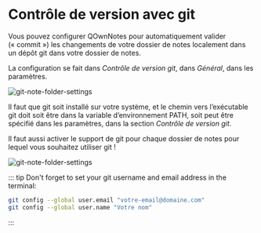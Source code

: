 # Contrôle de version avec git

Vous pouvez configurer QOwnNotes pour automatiquement valider (« commit ») les changements de votre dossier de notes localement dans un dépôt git dans votre dossier de notes.

La configuration se fait dans _Contrôle de version git_, dans _Général_, dans les paramètres.

![git-note-folder-settings](/img/git/settings.png)

Il faut que git soit installé sur votre système, et le chemin vers l’exécutable git doit soit être dans la variable d’environnement PATH, soit peut être spécifié dans les paramètres, dans la section _Contrôle de version git_.

Il faut aussi activer le support de git pour chaque dossier de notes pour lequel vous souhaitez utiliser git !

![git-note-folder-settings](/img/git/note-folder-settings.png)

::: tip
Don't forget to set your git username and email address in the terminal:

```bash
git config --global user.email "votre-email@domaine.com"
git config --global user.name "Votre nom"
```

:::
